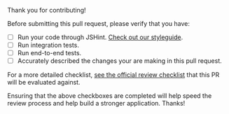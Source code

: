 Thank you for contributing!

Before submitting this pull request, please verify that you have:
 - [ ] Run your code through JSHint.  [Check out our styleguide](https://github.com/IMA-WorldHealth/bhima-2.X/blob/master/docs/STYLEGUIDE.md).
 - [ ] Run integration tests.
 - [ ] Run end-to-end tests.
 - [ ] Accurately described the changes your are making in this pull request.

For a more detailed checklist, [see the official review checklist](https://docs.google.com/document/d/1nupLVLRXgSZJQo_acLgrwvPnN8RukfSiwRhSToj81uU/pub) that this PR will be evaluated against.

Ensuring that the above checkboxes are completed will help speed the review process
and help build a stronger application.  Thanks!
